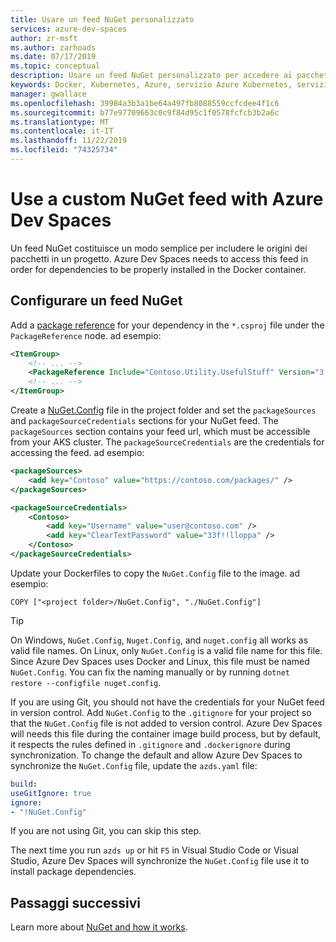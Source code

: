 ```yaml
---
title: Usare un feed NuGet personalizzato
services: azure-dev-spaces
author: zr-msft
ms.author: zarhoads
ms.date: 07/17/2019
ms.topic: conceptual
description: Usare un feed NuGet personalizzato per accedere ai pacchetti NuGet e usarli in uno spazio Azure Dev Spaces.
keywords: Docker, Kubernetes, Azure, servizio Azure Kubernetes, servizio Azure Container, contenitori
manager: gwallace
ms.openlocfilehash: 39984a3b3a1be64a497fb8088559ccfcdee4f1c6
ms.sourcegitcommit: b77e97709663c0c9f84d95c1f0578fcfcb3b2a6c
ms.translationtype: MT
ms.contentlocale: it-IT
ms.lasthandoff: 11/22/2019
ms.locfileid: "74325734"
---
```

# <a name="use-a-custom-nuget-feed-with-azure-dev-spaces"></a>Use a custom NuGet feed with Azure Dev Spaces

Un feed NuGet costituisce un modo semplice per includere le origini dei pacchetti in un progetto. Azure Dev Spaces needs to access this feed in order for dependencies to be properly installed in the Docker container.

## <a name="set-up-a-nuget-feed"></a>Configurare un feed NuGet

Add a [package reference](https://docs.microsoft.com/nuget/consume-packages/package-references-in-project-files) for your dependency in the `*.csproj` file under the `PackageReference` node. ad esempio:

```xml
<ItemGroup>
    <!-- ... -->
    <PackageReference Include="Contoso.Utility.UsefulStuff" Version="3.6.0" />
    <!-- ... -->
</ItemGroup>
```

Create a [NuGet.Config](https://docs.microsoft.com/nuget/reference/nuget-config-file) file in the project folder and set the `packageSources` and `packageSourceCredentials` sections for your NuGet feed. The `packageSources` section contains your feed url, which must be accessible from your AKS cluster. The `packageSourceCredentials` are the credentials for accessing the feed. ad esempio:

```xml
<packageSources>
    <add key="Contoso" value="https://contoso.com/packages/" />
</packageSources>

<packageSourceCredentials>
    <Contoso>
        <add key="Username" value="user@contoso.com" />
        <add key="ClearTextPassword" value="33f!!lloppa" />
    </Contoso>
</packageSourceCredentials>
```

Update your Dockerfiles to copy the `NuGet.Config` file to the image. ad esempio:

```console
COPY ["<project folder>/NuGet.Config", "./NuGet.Config"]
```

> [!TIP]
> On Windows, `NuGet.Config`, `Nuget.Config`, and `nuget.config` all works as valid file names. On Linux, only `NuGet.Config` is a valid file name for this file. Since Azure Dev Spaces uses Docker and Linux, this file must be named `NuGet.Config`. You can fix the naming manually or by running `dotnet restore --configfile nuget.config`.


If you are using Git, you should not have the credentials for your NuGet feed in version control. Add `NuGet.Config` to the `.gitignore` for your project so that the `NuGet.Config` file is not added to version control. Azure Dev Spaces will needs this file during the container image build process, but by default, it respects the rules defined in `.gitignore` and `.dockerignore` during synchronization. To change the default and allow Azure Dev Spaces to synchronize the `NuGet.Config` file, update the `azds.yaml` file:

```yaml
build:
useGitIgnore: true
ignore:
- "!NuGet.Config"
```

If you are not using Git, you can skip this step.

The next time you run `azds up` or hit `F5` in Visual Studio Code or Visual Studio, Azure Dev Spaces will synchronize the `NuGet.Config` file use it to install package dependencies.

## <a name="next-steps"></a>Passaggi successivi

Learn more about [NuGet and how it works](https://docs.microsoft.com/nuget/what-is-nuget).
